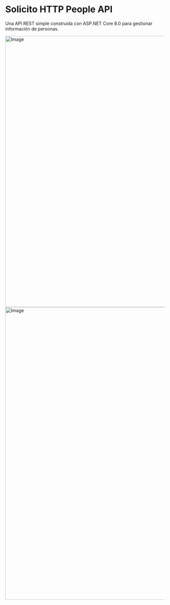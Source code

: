 # Solicito HTTP People API

Una API REST simple construida con ASP.NET Core 8.0 para gestionar información de personas.

<img width="1852" height="854" alt="Image" src="https://github.com/user-attachments/assets/6d8c7653-a290-44f5-8b99-467596f62ba9" />

<img width="1919" height="922" alt="Image" src="https://github.com/user-attachments/assets/9a633cc5-f880-4221-8a04-e98eb4fd3b00" />
